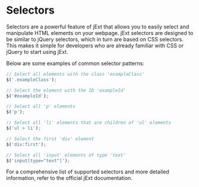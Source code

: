 # Selectors

Selectors are a powerful feature of jExt that allows you to easily select and manipulate HTML elements on your webpage. 
jExt selectors are designed to be similar to jQuery selectors, which in turn are based on CSS selectors. This makes it simple for 
developers who are already familiar with CSS or jQuery to start using jExt.

Below are some examples of common selector patterns:

``` javascript
// Select all elements with the class 'exampleClass'
$('.exampleClass');

// Select the element with the ID 'exampleId'
$('#exampleId');

// Select all 'p' elements
$('p');

// Select all 'li' elements that are children of 'ul' elements
$('ul > li');

// Select the first 'div' element
$('div:first');

// Select all 'input' elements of type 'text'
$('input[type="text"]');
```

For a comprehensive list of supported selectors and more detailed information, refer to the official jExt documentation.
